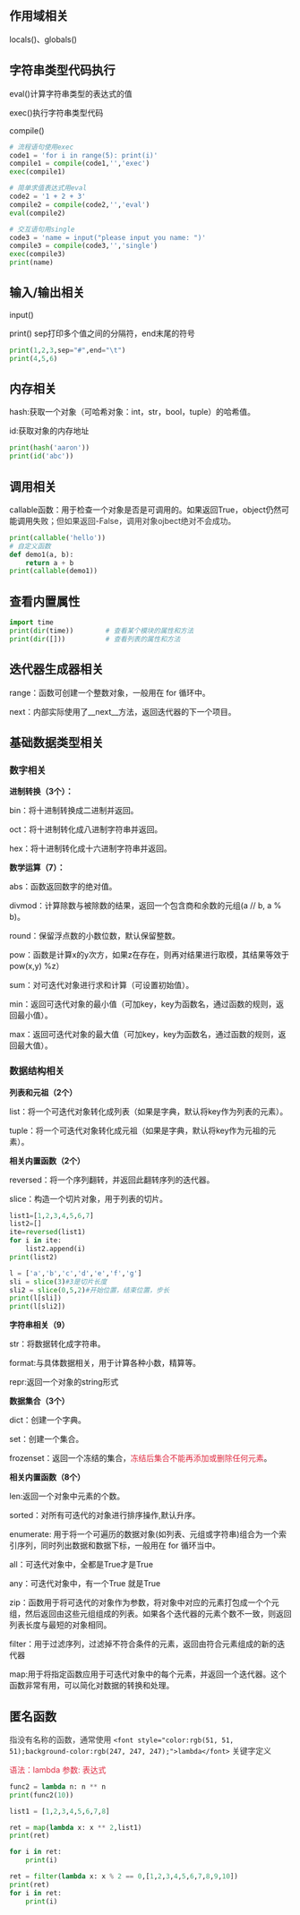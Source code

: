 ## 作用域相关
locals()、globals()

## 字符串类型代码执行
eval()计算字符串类型的表达式的值

exec()执行字符串类型代码

compile()

```python
# 流程语句使用exec
code1 = 'for i in range(5): print(i)'
compile1 = compile(code1,'','exec')
exec(compile1)

# 简单求值表达式用eval
code2 = '1 + 2 + 3'
compile2 = compile(code2,'','eval')
eval(compile2)

# 交互语句用single
code3 = 'name = input("please input you name: ")'
compile3 = compile(code3,'','single')
exec(compile3)
print(name)
```

## 输入/输出相关
input()

print()  sep打印多个值之间的分隔符，end末尾的符号

```python
print(1,2,3,sep="#",end="\t")
print(4,5,6)
```

## 内存相关
hash:获取一个对象（可哈希对象：int，str，bool，tuple）的哈希值。

id:获取对象的内存地址





```python
print(hash('aaron'))
print(id('abc'))
```

## 调用相关
callable函数：用于检查一个对象是否是可调用的。如果返回True，object仍然可能调用失败<font style="color:rgb(51, 51, 51);">；但如果返回-False，调用对象ojbect绝对不会成功。</font>

```python
print(callable('hello'))
# 自定义函数
def demo1(a, b):
    return a + b
print(callable(demo1))
```

## 查看内置属性
```python
import time
print(dir(time))        # 查看某个模块的属性和方法
print(dir([]))          # 查看列表的属性和方法
```

## 迭代器生成器相关
range：函数可创建一个整数对象，一般用在 for 循环中。

next：内部实际使用了__next__方法，返回迭代器的下一个项目。



## 基础数据类型相关
### 数字相关
**进制转换（3个）：**

bin：将十进制转换成二进制并返回。

oct：将十进制转化成八进制字符串并返回。

hex：将十进制转化成十六进制字符串并返回。

**数学运算（7）：**

abs：函数返回数字的绝对值。

divmod：计算除数与被除数的结果，返回一个包含商和余数的元组(a // b, a % b)。

round：保留浮点数的小数位数，默认保留整数。

pow：函数是计算x的y次方，如果z在存在，则再对结果进行取模，其结果等效于pow(x,y) %z）

sum：对可迭代对象进行求和计算（可设置初始值）。

min：返回可迭代对象的最小值（可加key，key为函数名，通过函数的规则，返回最小值）。

max：返回可迭代对象的最大值（可加key，key为函数名，通过函数的规则，返回最大值）。

### 数据结构相关
**列表和元祖（2个）**

list：将一个可迭代对象转化成列表（如果是字典，默认将key作为列表的元素）。

tuple：将一个可迭代对象转化成元祖（如果是字典，默认将key作为元祖的元素）。

**相关内置函数（2个）**

reversed：将一个序列翻转，并返回此翻转序列的迭代器。

slice：构造一个切片对象，用于列表的切片。

```python
list1=[1,2,3,4,5,6,7]
list2=[]
ite=reversed(list1)
for i in ite:
    list2.append(i)
print(list2)

l = ['a','b','c','d','e','f','g']
sli = slice(3)#3是切片长度
sli2 = slice(0,5,2)#开始位置，结束位置，步长
print(l[sli])
print(l[sli2])
```

**字符串相关（9）**

str：将数据转化成字符串。

format:与具体数据相关，用于计算各种小数，精算等。

repr:返回一个对象的string形式

**数据集合（3个）**

dict：创建一个字典。

set：创建一个集合。

frozenset：返回一个冻结的集合，<font style="color:#DF2A3F;">冻结后集合不能再添加或删除任何元素</font>。

**相关内置函数（8个）**

len:返回一个对象中元素的个数。

sorted：对所有可迭代的对象进行排序操作,默认升序。

enumerate: 用于将一个可遍历的数据对象(如列表、元组或字符串)组合为一个索引序列，同时列出数据和数据下标，一般用在 for 循环当中。

all：可迭代对象中，全都是True才是True

any：可迭代对象中，有一个True 就是True

zip：函数用于将可迭代的对象作为参数，将对象中对应的元素打包成一个个元组，然后返回由这些元组组成的列表。如果各个迭代器的元素个数不一致，则返回列表长度与最短的对象相同。

filter：用于过滤序列，过滤掉不符合条件的元素，返回由符合元素组成的新的迭代器

map:用于将指定函数应用于可迭代对象中的每个元素，并返回一个迭代器。这个函数非常有用，可以简化对数据的转换和处理。

## 匿名函数
<font style="color:rgb(51, 51, 51);">指没有名称的函数，通常使用 </font>`<font style="color:rgb(51, 51, 51);background-color:rgb(247, 247, 247);">lambda</font>`<font style="color:rgb(51, 51, 51);"> 关键字定义</font>

<font style="color:#DF2A3F;">语法：lambda 参数: 表达式</font>

```python
func2 = lambda n: n ** n
print(func2(10))
```

```python
list1 = [1,2,3,4,5,6,7,8]

ret = map(lambda x: x ** 2,list1)
print(ret)

for i in ret:
    print(i)
```

```python
ret = filter(lambda x: x % 2 == 0,[1,2,3,4,5,6,7,8,9,10])
print(ret)
for i in ret:
    print(i)
```

